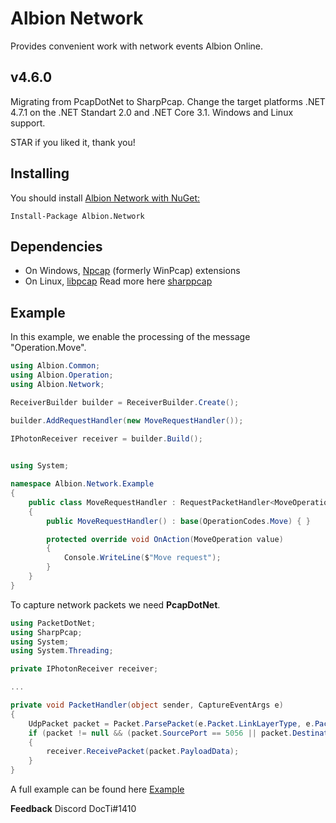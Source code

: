 # Albion Network

Provides convenient work with network events Albion Online.

## v4.6.0
Migrating from PcapDotNet to SharpPcap. Change the target platforms .NET 4.7.1 on the .NET Standart 2.0 and .NET Core 3.1. Windows and Linux support.

STAR if you liked it, thank you!

## Installing
You should install [Albion Network with NuGet:](https://www.nuget.org/packages/Albion.Network/)
```
Install-Package Albion.Network
```

## Dependencies
* On Windows, [Npcap](https://nmap.org/download.html) (formerly WinPcap) extensions
* On Linux, [libpcap](http://www.tcpdump.org/manpages/pcap.3pcap.html)
Read more here [sharppcap](https://github.com/chmorgan/sharppcap)

## Example
In this example, we enable the processing of the message "Operation.Move".
```c#
using Albion.Common;
using Albion.Operation;
using Albion.Network;

ReceiverBuilder builder = ReceiverBuilder.Create();

builder.AddRequestHandler(new MoveRequestHandler());

IPhotonReceiver receiver = builder.Build();
            
```

```c#
using System;

namespace Albion.Network.Example
{
    public class MoveRequestHandler : RequestPacketHandler<MoveOperation>
    {
        public MoveRequestHandler() : base(OperationCodes.Move) { }

        protected override void OnAction(MoveOperation value)
        {
            Console.WriteLine($"Move request");
        }
    }
}
```

To capture network packets we need **PcapDotNet**.
```c#
using PacketDotNet;
using SharpPcap;
using System;
using System.Threading;

private IPhotonReceiver receiver;

...

private void PacketHandler(object sender, CaptureEventArgs e)
{
    UdpPacket packet = Packet.ParsePacket(e.Packet.LinkLayerType, e.Packet.Data).Extract<UdpPacket>();
    if (packet != null && (packet.SourcePort == 5056 || packet.DestinationPort == 5056))
    {
        receiver.ReceivePacket(packet.PayloadData);
    }
}
```

A full example can be found here [Example](https://github.com/DocTi/albion-network/blob/master/Albion.Network.Example/Program.cs)

**Feedback** Discord DocTi#1410 
